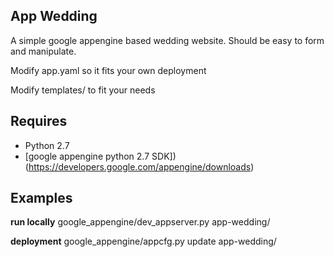 App Wedding
-----------

A simple google appengine based wedding website. Should be easy to form and 
manipulate.

Modify app.yaml so it fits your own deployment

Modify templates/ to fit your needs

Requires 
--------

* Python 2.7
* [google appengine python 2.7 SDK])(https://developers.google.com/appengine/downloads)

Examples
--------

**run locally**
google_appengine/dev_appserver.py app-wedding/

**deployment**
google_appengine/appcfg.py update app-wedding/
